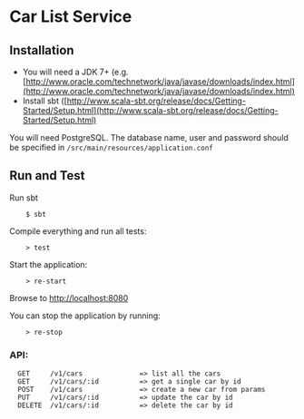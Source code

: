 # Car List Service

## Installation

* You will need a JDK 7+ (e.g. [http://www.oracle.com/technetwork/java/javase/downloads/index.html](http://www.oracle.com/technetwork/java/javase/downloads/index.html)
* Install sbt ([http://www.scala-sbt.org/release/docs/Getting-Started/Setup.html](http://www.scala-sbt.org/release/docs/Getting-Started/Setup.html)

You will need PostgreSQL. The database name, user and password should be specified in `/src/main/resources/application.conf`

## Run and Test

Run sbt

        $ sbt

Compile everything and run all tests:

        > test

Start the application:

        > re-start

Browse to [http://localhost:8080](http://localhost:8080/)

You can stop the application by running:

        > re-stop


### API:

      GET     /v1/cars              => list all the cars
      GET     /v1/cars/:id          => get a single car by id
      POST    /v1/cars              => create a new car from params
      PUT     /v1/cars/:id          => update the car by id
      DELETE  /v1/cars/:id          => delete the car by id
